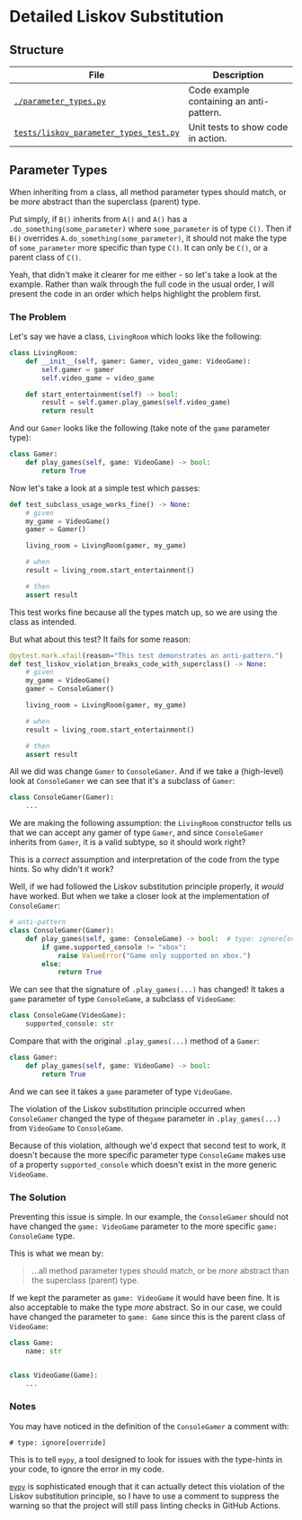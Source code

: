 # Detailed Liskov Substitution

## Structure

| File      | Description |
| ----------- | ----------- |
| [`./parameter_types.py`](parameter_types.py)      | Code example containing an anti-pattern.       |
| [`tests/liskov_parameter_types_test.py`](../../../../tests/liskov_parameter_types_test.py)   | Unit tests to show code in action.        |

## Parameter Types

When inheriting from a class, all method parameter types should match, or be _more_
abstract than the superclass (parent) type.

Put simply, if `B()` inherits from `A()` and `A()` has a `.do_something(some_parameter)`
where `some_parameter` is of type `C()`. Then if `B()` overrides `A.do_something(some_parameter)`,
it should not make the type of `some_parameter` more specific than
type `C()`. It can only be `C()`, or a parent class of `C()`.

Yeah, that didn't make it clearer for me either - so let's take a look at the example.
Rather than walk through the full code in the usual order, I will present the code
in an order which helps highlight the problem first.

### The Problem

Let's say we have a class, `LivingRoom` which looks like the following:

```python
class LivingRoom:
    def __init__(self, gamer: Gamer, video_game: VideoGame):
        self.gamer = gamer
        self.video_game = video_game

    def start_entertainment(self) -> bool:
        result = self.gamer.play_games(self.video_game)
        return result
```

And our `Gamer` looks like the following (take note of the `game` parameter type):

```python
class Gamer:
    def play_games(self, game: VideoGame) -> bool:
        return True
```

Now let's take a look at a simple test which passes:

```python
def test_subclass_usage_works_fine() -> None:
    # given
    my_game = VideoGame()
    gamer = Gamer()

    living_room = LivingRoom(gamer, my_game)

    # when
    result = living_room.start_entertainment()

    # then
    assert result
```

This test works fine because all the types match up, so we are using the class
as intended.

But what about this test? It fails for some reason:

```python
@pytest.mark.xfail(reason="This test demonstrates an anti-pattern.")
def test_liskov_violation_breaks_code_with_superclass() -> None:
    # given
    my_game = VideoGame()
    gamer = ConsoleGamer()

    living_room = LivingRoom(gamer, my_game)

    # when
    result = living_room.start_entertainment()

    # then
    assert result
```

All we did was change `Gamer` to `ConsoleGamer`. And if we take a (high-level) look at
`ConsoleGamer` we can see that it's a subclass of `Gamer`:

```python
class ConsoleGamer(Gamer):
    ...
```

We are making the following assumption: the `LivingRoom` constructor 
tells us that we can accept any gamer of type `Gamer`, and since `ConsoleGamer` 
inherits from `Gamer`, it is a valid subtype, so it should work right?

This is a _correct_ assumption and interpretation of the code from the type hints. So
why didn't it work?

Well, if we had followed the Liskov substitution principle properly, it _would_ have 
worked. But when we take a closer look at the implementation of `ConsoleGamer`:

```python
# anti-pattern
class ConsoleGamer(Gamer):
    def play_games(self, game: ConsoleGame) -> bool:  # type: ignore[override]
        if game.supported_console != "xbox":
            raise ValueError("Game only supported on xbox.")
        else:
            return True
```

We can see that the signature of `.play_games(...)` has changed! It takes a `game`
parameter of type `ConsoleGame`, a subclass of `VideoGame`:

```python
class ConsoleGame(VideoGame):
    supported_console: str
```

Compare that with the original `.play_games(...)` method of a `Gamer`:

```python
class Gamer:
    def play_games(self, game: VideoGame) -> bool:
        return True
```

And we can see it takes a `game` parameter of type `VideoGame`.

The violation of the Liskov substitution principle occurred when `ConsoleGamer` 
changed the type of the`game` parameter in `.play_games(...)` from `VideoGame` to 
`ConsoleGame`.

Because of this violation, although we'd expect that second test to work, it doesn't
because the more specific parameter type `ConsoleGame` makes use of a property
`supported_console` which doesn't exist in the more generic `VideoGame`.

### The Solution

Preventing this issue is simple. In our example, the `ConsoleGamer` should not have
changed the `game: VideoGame` parameter to the more specific `game: ConsoleGame` type.

This is what we mean by:

>...all method parameter types should match, or be _more_
>abstract than the superclass (parent) type.

If we kept the parameter as `game: VideoGame` it would have been fine. It is also
acceptable to make the type _more_ abstract. So in our case, we could have changed the
parameter to `game: Game` since this is the parent class of `VideoGame`:

```python
class Game:
    name: str


class VideoGame(Game):
    ...
```

### Notes

You may have noticed in the definition of the `ConsoleGamer` a comment with:

`# type: ignore[override]`

This is to tell `mypy`, a tool designed to look for
issues with the type-hints in your code, to ignore the error in my code.

[`mypy`](https://mypy.readthedocs.io/en/stable/) is sophisticated enough that it can actually detect this violation of the
Liskov substitution principle, so I have to use a comment to suppress the warning so
that the project will still pass linting checks in GitHub Actions.